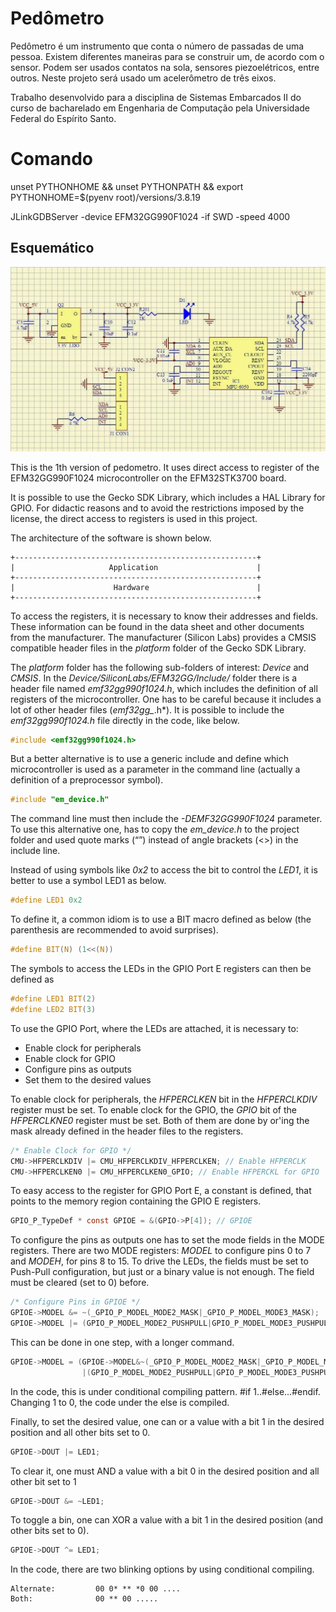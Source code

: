 # Pedômetro

Pedômetro é um instrumento que conta o número de passadas de uma pessoa. Existem diferentes maneiras para se construir um, de acordo com o sensor. Podem ser usados contatos na sola, sensores piezoelétricos, entre outros. Neste projeto será usado um acelerômetro de três eixos.

Trabalho desenvolvido para a disciplina de Sistemas Embarcados II do curso de bacharelado em Engenharia de Computação pela Universidade Federal do Espírito Santo.

# Comando

unset PYTHONHOME && unset PYTHONPATH && export PYTHONHOME=$(pyenv root)/versions/3.8.19

JLinkGDBServer -device EFM32GG990F1024 -if SWD -speed 4000

## Esquemático

![esquemático](./assets/images/esquematico.jpg)

This is the 1th version of pedometro. It uses direct access to register of the EFM32GG990F1024 microcontroller on the EFM32STK3700 board.

It is possible to use the Gecko SDK Library, which includes a HAL Library for GPIO. For didactic reasons and to avoid the restrictions imposed by the license, the direct access to registers is used in this project.

The architecture of the software is shown below.

```
+------------------------------------------------------+
|                     Application                      |
+------------------------------------------------------+
|                      Hardware                        |
+------------------------------------------------------+
```

To access the registers, it is necessary to know their addresses and fields. These information can be found in the data sheet and other documents from the manufacturer. The manufacturer (Silicon Labs) provides a CMSIS compatible header files in the *platform* folder of the Gecko SDK Library.

The *platform* folder has the following sub-folders of interest: *Device* and *CMSIS*. In the *Device/SiliconLabs/EFM32GG/Include/* folder there is a header file named *emf32gg990f1024.h*, which includes the definition of all registers of the microcontroller. One has to be careful because it includes a lot of other header files (*emf32gg_*.h*). It is possible to include the *emf32gg990f1024.h* file directly in the code, like below.

```c
#include <emf32gg990f1024.h>
```

But a better alternative is to use a generic include and define which microcontroller is used as a parameter in the command line (actually a definition of a preprocessor symbol).

```c
#include "em_device.h"
```

The command line must then include the *-DEMF32GG990F1024* parameter. To use this alternative one, has to copy the *em_device.h* to the project folder and used quote marks (“”) instead of angle brackets (<>) in the include line.

Instead of using symbols like *0x2* to access the bit to control the *LED1*, it is better to use a symbol LED1 as below.

```c
#define LED1 0x2
```

To define it, a common idiom is to use a BIT macro defined as below (the parenthesis are recommended to avoid surprises).

```c
#define BIT(N) (1<<(N))
```   

The symbols to access the LEDs in the GPIO Port E registers can then be defined as

```c
#define LED1 BIT(2)
#define LED2 BIT(3)
```

To use the GPIO Port, where the LEDs are attached, it is necessary to:

-   Enable clock for peripherals
-   Enable clock for GPIO
-   Configure pins as outputs
-   Set them to the desired values

To enable clock for peripherals, the *HFPERCLKEN* bit in the *HFPERCLKDIV* register must be set. To enable clock for the GPIO, the *GPIO* bit of the *HFPERCLKNE0* register must be set. Both of them are done by or'ing the mask already defined in the header files to the registers.

```c
/* Enable Clock for GPIO */
CMU->HFPERCLKDIV |= CMU_HFPERCLKDIV_HFPERCLKEN; // Enable HFPERCLK
CMU->HFPERCLKEN0 |= CMU_HFPERCLKEN0_GPIO; // Enable HFPERCKL for GPIO
```

    
To easy access to the register for GPIO Port E, a constant is defined, that points to the memory region containing the GPIO E registers.

```c
GPIO_P_TypeDef * const GPIOE = &(GPIO->P[4]); // GPIOE
```

To configure the pins as outputs one has to set the mode fields in the MODE registers. There are two MODE registers: *MODEL* to configure pins 0 to 7 and *MODEH*, for pins 8 to 15. To drive the LEDs, the fields must be set to Push-Pull configuration, but just or a binary value is not enough. The field must be cleared (set to 0) before.

```c
/* Configure Pins in GPIOE */
GPIOE->MODEL &= ~(_GPIO_P_MODEL_MODE2_MASK|_GPIO_P_MODEL_MODE3_MASK); 		// Clear bits
GPIOE->MODEL |= (GPIO_P_MODEL_MODE2_PUSHPULL|GPIO_P_MODEL_MODE3_PUSHPULL); 	// Set bits
```

This can be done in one step, with a longer command.

```c
GPIOE->MODEL = (GPIOE->MODEL&~(_GPIO_P_MODEL_MODE2_MASK|_GPIO_P_MODEL_MODE3_MASK))
                |(GPIO_P_MODEL_MODE2_PUSHPULL|GPIO_P_MODEL_MODE3_PUSHPULL);
```

In the code, this is under conditional compiling pattern. #if 1..#else...#endif. Changing 1 to 0, 
the code under the else is compiled.

Finally, to set the desired value, one can or a value with a bit 1 in the desired position and all other bits set to 0.

```c
GPIOE->DOUT |= LED1;
```

To clear it, one must AND a value with a bit 0 in the desired position and all other bit set to 1

```c
GPIOE->DOUT &= ~LED1;
```

To toggle a bin, one can XOR a value with a bit 1 in the desired position (and other bits set to 0).

```c
GPIOE->DOUT ^= LED1;
```

In the code, there are two blinking options by using conditional compiling.

	Alternate:         00 0* ** *0 00 ....
    Both:              00 ** 00 .....
